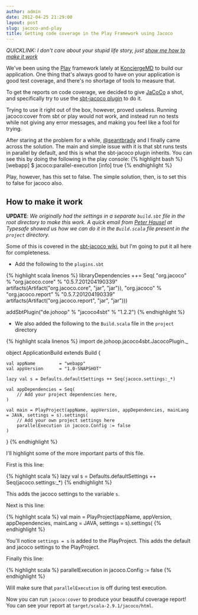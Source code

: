 ```yaml
---
author: admin
date: 2012-04-25 21:29:00
layout: post
slug: jacoco-and-play
title: Getting code coverage in the Play Framework using Jacoco
---
```

*QUICKLINK: I don't care about your stupid life story, just [show me how to make it work](#shutup)*

We've been using the [Play](http://www.playframework.org/) framework lately at [KonciergeMD](http://konciergemd.com) to build our application.  One thing that's always good to have on your application is good test coverage, and there's no shortage of tools to measure that.  

To get the reports on code coverage, we decided to give [JaCoCo](http://www.eclemma.org/jacoco/) a shot, and specifically try to use the [sbt-jacoco plugin](https://bitbucket.org/jmhofer/jacoco4sbt/wiki/Home) to do it.  

Trying to use it right out of the box, however, proved useless.  Running jacoco:cover from sbt or play would not work, and instead run no tests while not giving any error messages, and making you feel like a fool for trying.  

After staring at the problem for a while, [@seantbrady](https://twitter.com/#!/seantbrady) and I finally came across the solution.  The main and simple issue with it is that sbt runs tests in parallel by default, and this is what the sbt-jacoco plugin inherits.  You can see this by doing the following in the play console:
{% highlight bash %}
[webapp] $ jacoco:parallel-execution
[info] true
{% endhighlight %}

Play, however, has this set to false.  The simple solution, then, is to set this to false for jacoco also.

<a id="shutup"> </a> 

##  How to make it work

**UPDATE**: *We originally had the settings in a separate `build.sbt` file in the root directory to make this work.  A quick email from [Peter Hausel](https://twitter.com/#!/pk11) at Typesafe showed us how we can do it in the `Build.scala` file present in the `project` directory.*

Some of this is covered in the [sbt-jacoco wiki](https://bitbucket.org/jmhofer/jacoco4sbt/wiki/Home), but I'm going to put it all here for completeness.

* Add the following to the `plugins.sbt`

{% highlight scala linenos %}
libraryDependencies ++= Seq(
	"org.jacoco" % "org.jacoco.core" % "0.5.7.201204190339" artifacts(Artifact("org.jacoco.core", "jar", "jar")),
	"org.jacoco" % "org.jacoco.report" % "0.5.7.201204190339" artifacts(Artifact("org.jacoco.report", "jar", "jar")))

addSbtPlugin("de.johoop" % "jacoco4sbt" % "1.2.2")
{% endhighlight %}

* We also added the following to the `Build.scala` file in the `project` directory

{% highlight scala linenos %}
import de.johoop.jacoco4sbt.JacocoPlugin._


object ApplicationBuild extends Build {

	val appName         = "webapp"
	val appVersion      = "1.0-SNAPSHOT"

	lazy val s = Defaults.defaultSettings ++ Seq(jacoco.settings:_*)

	val appDependencies = Seq(
		// Add your project dependencies here,
	)
	
	val main = PlayProject(appName, appVersion, appDependencies, mainLang = JAVA, settings = s).settings(
		// Add your own project settings here
		parallelExecution in jacoco.Config := false
	)
}
{% endhighlight %}

I'll highlight some of the more important parts of this file.

First is this line:

{% highlight scala %}
lazy val s = Defaults.defaultSettings ++ Seq(jacoco.settings:_*)
{% endhighlight %}

This adds the jacoco settings to the variable `s`.

Next is this line:

{% highlight scala %}
val main = PlayProject(appName, appVersion, appDependencies, mainLang = JAVA, settings = s).settings(
{% endhighlight %}

You'll notice `settings = s` is added to the PlayProject.  This adds the default and jacoco settings to the PlayProject.

Finally this line:

{% highlight scala %}
parallelExecution in jacoco.Config := false
{% endhighlight %}

Will make sure that `parallelExecution` is off during test execution.

Now you can run `jacoco:cover` to produce your beautiful coverage report! You can see your report at `target/scala-2.9.1/jacoco/html`.
